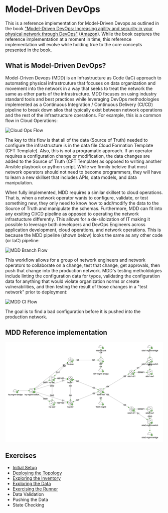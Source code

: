 # Model-Driven DevOps
This is a reference implementation for Model-Driven Devops as outlined in the book ["Model-Driven DevOps: Increasing agility and security in your physical network through DevOps"](https://www.informit.com/store/model-driven-devops-increasing-agility-and-security-9780137644674) ([Amazon](https://www.amazon.com/Model-driven-Devops-Increasing-Security-Physical/dp/0137644671/ref=sr_1_1?crid=1X8MTIAXRKLMI&keywords=model-driven+devops&qid=1650992113&sprefix=model-driven+devop%2Caps%2C202&sr=8-1)).  While the book captures the reference implementation at a moment in time, this reference implementation will evolve while holding true to the core concepts presented in the book.

## What is Model-Driven DevOps?
Model-Driven Devops (MDD) is an Infrastructure as Code (IaC) approach to automating physical infrastrcuture that focuses on data organization and movement into the network in a way that seeks to treat the network the same as other parts of the infrastructure.  MDD focuses on using industry standard tools and best practices while leveraging DevOps methodologies implemented as a Continuous Integration / Continuous Delivery (CI/CD) pipeline to break down silos that typically exist between network operations and the rest of the infrastructure operations.  For example, this is a common flow in Cloud Operations:

![Cloud Ops Flow](exercises/cloud_ops_flow.png?raw=true "Cloud Ops Flow")

The key to this flow is that all of the data (Source of Truth) needed to configure the infrastructure is in the data file Cloud Formation Template (CFT Template).  Also, this is not a programatic approach.  If an operator requires a configuration change or modification, the data changes are added to the Source of Truth (CFT Template) as opposed to writing another Ansible playbook or python script.  While we firmily beleive that most network operators should not need to become programmers, they will have to learn a new skillset that includes APIs, data models, and data manipulation.

When fully implemented, MDD requires a similar skillset to cloud operations.  That is, when a network operator wants to configure, validate, or test something new, they only need to know how to add/modify the data to the Source of Truth and manipulate the schemas.  Furthermore, MDD can fit into any exsiting CI/CD pipeline as opposed to operating the network infrastucture differently.  This allows for a de-siloization of IT making it possible to leverage both developers and DevOps Engineers across application development, cloud operations, and network operations.  This is because the MDD pipeline (shown below) looks the same as any other code (or IaC) pipeline:

![MDD Branch Flow](exercises/mdd_branching.png?raw=true "MDD Branch Flow")

This workflow allows for a group of network engineers and network operators to collaborate on a change, test that change, get approvals, then push that change into the production network.  MDD's testing metholdolgies include linting the configuration data for typos, validating the configuration data for anything that would violate organization norms or create vulnerabilities, and then testing the result of those changes in a "test network" prior to deployment:

![MDD CI Flow](exercises/mdd_ci_flow.png?raw=true "MDD CI Flow")

The goal is to find a bad configuration before it is pushed into the production network.

## MDD Reference implementation

![MDD Reference Topology](exercises/mdd_topo.png?raw=true "MDD Reference Topology")

## Exercises
* [Initial Setup](exercises/initial-setup.md)
* [Deploying the Topology](exercises/deploy-topology.md)
* [Exploring the Inventory](exercises/explore-inventory.md)
* [Exploring the Data](exercises/explore-data.md)
* [Exercising the Runner](exercises/explore-runner.md)
* Data Validation
* Pushing the Data
* State Checking
